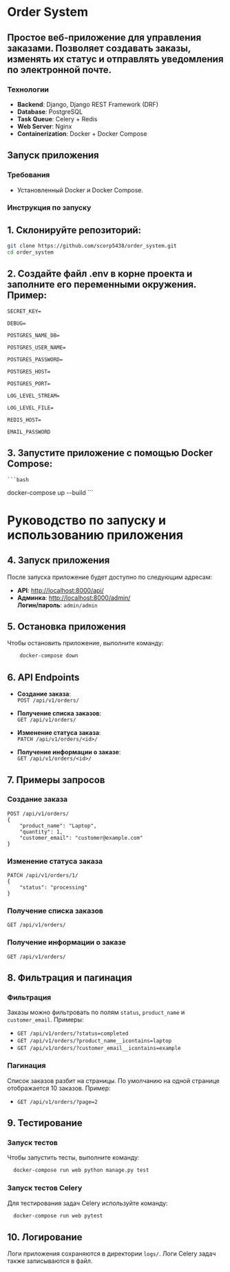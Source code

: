 # Order System

## Простое веб-приложение для управления заказами. Позволяет создавать заказы, изменять их статус и отправлять уведомления по электронной почте.

### Технологии

- **Backend**: Django, Django REST Framework (DRF)
- **Database**: PostgreSQL
- **Task Queue**: Celery + Redis
- **Web Server**: Nginx
- **Containerization**: Docker + Docker Compose

## Запуск приложения

### Требования

- Установленный Docker и Docker Compose.

### Инструкция по запуску

## 1. Склонируйте репозиторий:

```bash
git clone https://github.com/scorp5438/order_system.git
cd order_system
``` 

## 2. Создайте файл .env в корне проекта и заполните его переменными окружения. Пример:

    SECRET_KEY=
 
    DEBUG=

    POSTGRES_NAME_DB=
    
    POSTGRES_USER_NAME=
    
    POSTGRES_PASSWORD=
    
    POSTGRES_HOST=
    
    POSTGRES_PORT=
    
    LOG_LEVEL_STREAM=
    
    LOG_LEVEL_FILE=
    
    REDIS_HOST=
    
    EMAIL_PASSWORD

## 3. Запустите приложение с помощью Docker Compose:
   
    ```bash
   docker-compose up --build
    ```

# Руководство по запуску и использованию приложения

## 4. Запуск приложения

После запуска приложение будет доступно по следующим адресам:

- **API**: [http://localhost:8000/api/](http://localhost:8000/api/)
- **Админка**: [http://localhost:8000/admin/](http://localhost:8000/admin/)  
  **Логин/пароль**: `admin/admin`

## 5. Остановка приложения

Чтобы остановить приложение, выполните команду:
```bash 
    docker-compose down
   ```

## 6. API Endpoints

- **Создание заказа**:  
  `POST /api/v1/orders/`

- **Получение списка заказов**:  
  `GET /api/v1/orders/`

- **Изменение статуса заказа**:  
  `PATCH /api/v1/orders/<id>/`

- **Получение информации о заказе**:  
  `GET /api/v1/orders/<id>/`

## 7. Примеры запросов

### Создание заказа

```
POST /api/v1/orders/
{
    "product_name": "Laptop",
    "quantity": 1,
    "customer_email": "customer@example.com"
}
```

### Изменение статуса заказа

```
PATCH /api/v1/orders/1/
{
    "status": "processing"
}
```

### Получение списка заказов

```
GET /api/v1/orders/
```

### Получение информации о заказе

```
GET /api/v1/orders/
```

## 8. Фильтрация и пагинация

### Фильтрация
Заказы можно фильтровать по полям `status`, `product_name` и `customer_email`. Примеры:

- `GET /api/v1/orders/?status=completed`
- `GET /api/v1/orders/?product_name__icontains=laptop`
- `GET /api/v1/orders/?customer_email__icontains=example`

### Пагинация
Список заказов разбит на страницы. По умолчанию на одной странице отображается 10 заказов. Пример:

- `GET /api/v1/orders/?page=2`

## 9. Тестирование

### Запуск тестов
Чтобы запустить тесты, выполните команду:

```bash
  docker-compose run web python manage.py test
```
### Запуск тестов Celery
Для тестирования задач Celery используйте команду:

```bash
  docker-compose run web pytest
```

## 10. Логирование
Логи приложения сохраняются в директории `logs/`. Логи Celery задач также записываются в файл.